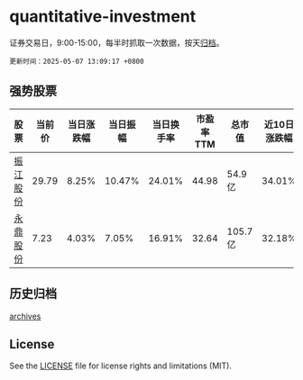 # quantitative-investment

证券交易日，9:00-15:00，每半时抓取一次数据，按天[归档](archives)。

`更新时间：2025-05-07 13:09:17 +0800`

## 强势股票

|股票|当前价|当日涨跌幅|当日振幅|当日换手率|市盈率TTM|总市值|近10日涨跌幅|
|----|----|----|----|----|----|----|----|
|[振江股份](https://xueqiu.com/S/SH603507)|29.79|8.25%|10.47%|24.01%|44.98|54.9亿|34.01%|
|[永鼎股份](https://xueqiu.com/S/SH600105)|7.23|4.03%|7.05%|16.91%|32.64|105.7亿|32.18%|

## 历史归档

[archives](archives)

## License

See the [LICENSE](LICENSE) file for license rights and limitations (MIT).